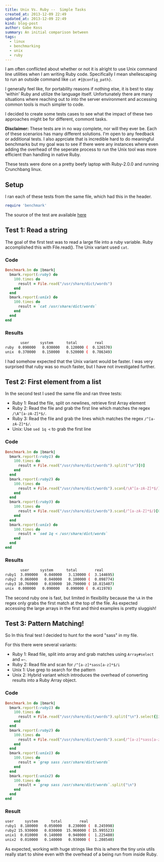 ```yaml
---
title: Unix Vs. Ruby --  Simple Tasks
created_at: 2013-12-09 22:49
updated_at: 2013-12-09 22:49
kind: blog-post
author: Gabe Koss
summary: An initial comparison between 
tags: 
  - linux
  - benchmarking
  - unix
  - ruby
--- 
```


I am often conflicted about whether or not it is alright to use Unix command
line utilities when I am writing Ruby code. Specifically I mean shellescaping
to run an outside command like `cat #{@config_path}`. 

I generally feel like, for portability reasons if nothing else, it is best to
stay 'within' Ruby and utilize the language itself. Unfortunately there are
many situations where reaching out to into the server environment and accessing
common tools is much simpler to code. 

I decided to create some tests cases to see what the impact of these two
approaches might be for different, commont tasks. 

**Disclaimer:** These tests are in no way complete, nor will they ever be. Each
of these scenarios has many different solutions. I'm open to any feedback or
additional tests. I also apprciate that is incredible hard to do meaningful
benchmarks but my goal was to see if there were any instances where even adding
the overhead of the seperate process to run the Unix tool was more efficient
than handling in native Ruby.

These tests were done on a pretty beefy laptop with Ruby-2.0.0 and running
Crunchbang linux.

## Setup 

I ran each of these tests  from the same file, which had this in the header. 

```ruby
require 'benchmark'
```

The source of the test are available
[here](https://gist.github.com/granolocks/7885555)

## Test 1: Read a string

The goal of the first test was to read a large file into a ruby variable.
Ruby accomplished this with File.read(). The Unix variant used `cat`.

### Code

```ruby
Benchmark.bm do |bmark|
  bmark.report(:ruby) do
    100.times do
      result = File.read("/usr/share/dict/words")
    end
  end
  bmark.report(:unix) do
    100.times do
      result = `cat /usr/share/dict/words`
    end
  end
end
```

### Results

```bash
       user     system      total        real
ruby  0.090000   0.030000   0.120000 (  0.126570)
unix  0.370000   0.150000   0.520000 (  0.786349)
```

I had somehow expected that the Unix variant would be faster. I was very
surprised that ruby was so much faster, but I have not investigated further.  

## Test 2: First element from a list

In the second test I used the same file and ran three tests:

* Ruby 1: Read the file, split on newlines, retrieve first Array element
* Ruby 2: Read the file and grab the first line which matches the regex `/\A^[a-zA-Z]*$/`. 
* Ruby 3: Read the file and grab the lines which matches the regex `/^[a-zA-Z]*$/`. 
* Unix: Use `sed 1q <` to grab the first line 


### Code

```ruby
Benchmark.bm do |bmark|
  bmark.report(:ruby1) do
    100.times do
      result = File.read("/usr/share/dict/words").split("\n")[0]
    end
  end
  bmark.report(:ruby2) do
    100.times do
      result = File.read("/usr/share/dict/words").scan(/\A^[a-zA-Z]*$/)[0]
    end
  end
  bmark.report(:ruby3) do
    100.times do
      result = File.read("/usr/share/dict/words").scan(/^[a-zA-Z]*$/)[0]
    end
  end
  bmark.report(:unix) do
    100.times do
      result = `sed 1q < /usr/share/dict/words`
    end
  end
end
```

### Results

```bash
       user     system      total        real
ruby1  3.090000   0.040000   3.130000 (  3.144695)
ruby2  0.060000   0.040000   0.100000 (  0.098774)
ruby3 10.760000   0.030000  10.790000 ( 10.815407)
unix  0.000000   0.090000   0.090000 (  0.411978)
```


The second ruby one is fast, but limited in flexibility because the `\A` in
the regex only grabs the first match at the top of the file.  As expected
accessing the large arrays in the first and third examples is pretty sluggish!

## Test 3: Pattern Matching!

So In this final test I decided to hunt for the word "sass" in my file. 

For this there were several variants:

* Ruby 1: Read file, split into array and grab matches using `Array#select`
  and `=~`.
* Ruby 2: Read file and scan for `/^[a-z]*sass[a-z]*$/i`
* Unix 1: Use grep to search for the pattern
* Unix 2: Hybrid variant which introduces the overhead of converting results
  into a Ruby Array object.

### Code

```ruby
Benchmark.bm do |bmark|
  bmark.report(:ruby1) do
    100.times do
      result = File.read("/usr/share/dict/words").split("\n").select{|i| i =~ /sass/ }
    end
  end
  bmark.report(:ruby2) do
    100.times do
      result = File.read("/usr/share/dict/words").scan(/^[a-z]*sass[a-z]*$/i)
    end
  end
  bmark.report(:unix1) do
    100.times do
      result = `grep sass /usr/share/dict/words`
    end
  end
  bmark.report(:unix2) do
    100.times do
      result = `grep sass /usr/share/dict/words`.split("\n")
    end
  end
end
```

### Result
```bash
user     system      total        real
ruby1  8.180000   0.050000   8.230000 (  8.245998)
ruby2 15.930000   0.030000  15.960000 ( 15.995523)
unix1  0.010000   0.140000   0.940000 (  1.225480)
unix2  0.010000   0.140000   0.930000 (  1.208540)
```

As expected, working with huge strings like this is where the tiny unix utils
really start to shine even with the overhead of a being run from inside Ruby.

